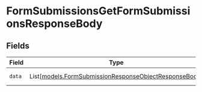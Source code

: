 # FormSubmissionsGetFormSubmissionsResponseBody


## Fields

| Field                                                                                                          | Type                                                                                                           | Required                                                                                                       | Description                                                                                                    |
| -------------------------------------------------------------------------------------------------------------- | -------------------------------------------------------------------------------------------------------------- | -------------------------------------------------------------------------------------------------------------- | -------------------------------------------------------------------------------------------------------------- |
| `data`                                                                                                         | List[[models.FormSubmissionResponseObjectResponseBody](../models/formsubmissionresponseobjectresponsebody.md)] | :heavy_check_mark:                                                                                             | List of form submissions.                                                                                      |